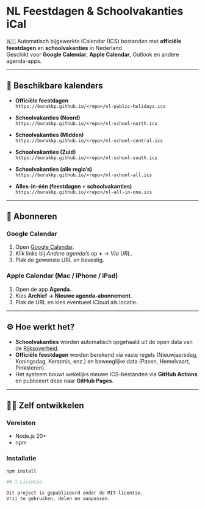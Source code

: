 # NL Feestdagen & Schoolvakanties iCal

🇳🇱 Automatisch bijgewerkte iCalendar (ICS) bestanden met **officiële feestdagen** en **schoolvakanties** in Nederland.  
Geschikt voor **Google Calendar**, **Apple Calendar**, Outlook en andere agenda-apps.

---

## 📅 Beschikbare kalenders

- **Officiële feestdagen**  
  `https://burakkp.github.io/<repo>/nl-public-holidays.ics`

- **Schoolvakanties (Noord)**  
  `https://burakkp.github.io/<repo>/nl-school-north.ics`

- **Schoolvakanties (Midden)**  
  `https://burakkp.github.io/<repo>/nl-school-central.ics`

- **Schoolvakanties (Zuid)**  
  `https://burakkp.github.io/<repo>/nl-school-south.ics`

- **Schoolvakanties (alle regio’s)**  
  `https://burakkp.github.io/<repo>/nl-school-all.ics`

- **Alles-in-één (feestdagen + schoolvakanties)**  
  `https://burakkp.github.io/<repo>/nl-all-in-one.ics`

---

## 🔗 Abonneren

### Google Calendar
1. Open [Google Calendar](https://calendar.google.com/).  
2. Klik links bij *Andere agenda’s* op **+** → *Via URL*.  
3. Plak de gewenste URL en bevestig.  

### Apple Calendar (Mac / iPhone / iPad)
1. Open de app **Agenda**.  
2. Kies **Archief → Nieuwe agenda-abonnement**.  
3. Plak de URL en kies eventueel iCloud als locatie.  

---

## ⚙️ Hoe werkt het?

- **Schoolvakanties** worden automatisch opgehaald uit de open data van de [Rijksoverheid](https://opendata.rijksoverheid.nl).  
- **Officiële feestdagen** worden berekend via vaste regels (Nieuwjaarsdag, Koningsdag, Kerstmis, enz.) en beweeglijke data (Pasen, Hemelvaart, Pinksteren).  
- Het systeem bouwt wekelijks nieuwe ICS-bestanden via **GitHub Actions** en publiceert deze naar **GitHub Pages**.  

---

## 👩‍💻 Zelf ontwikkelen

### Vereisten
- Node.js 20+
- npm

### Installatie
```bash
npm install

## 📖 Licentie

Dit project is gepubliceerd onder de MIT-licentie.
Vrij te gebruiken, delen en aanpassen.
